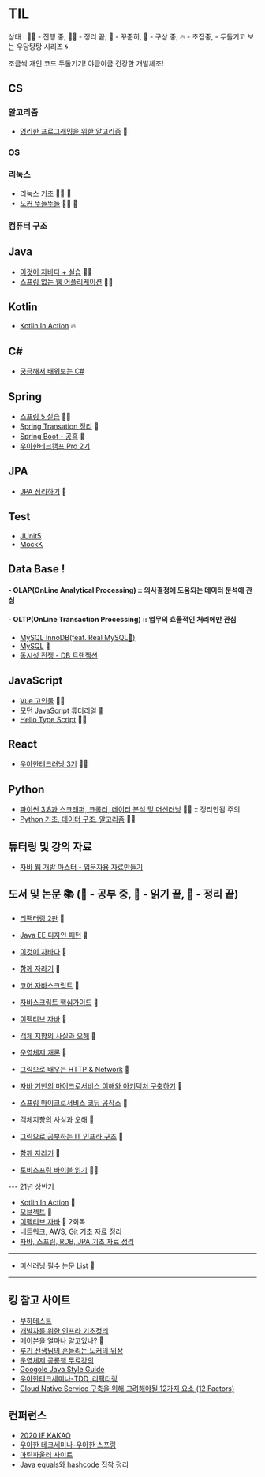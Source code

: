 # TIL
 상태 : :running_woman: - 진행 중, :woman_student: - 정리 끝, :green_book: - 꾸준히, :thought_balloon: - 구상 중, :fire: - 초집중, - 두둘기고 보는 우당탕탕 시리즈 :cyclone:

 조금씩 개인 코드 두둘기기! 야금야금 건강한 개발체조!
## CS
### 알고리즘
- [영리한 프로그래밍을 위한 알고리즘](https://github.com/accidentlywoo/TIL/tree/main/Clever-Algorithm) :green_book: 
### OS

### 리눅스
- [리눅스 기초](https://github.com/accidentlywoo/TIL/tree/main/Linux-basic) :running_woman: :green_book:
- [도커 뚜둘뚜둘](https://github.com/accidentlywoo/TIL/tree/main/Docker-basic) :running_woman: :green_book:
<!-- ### network
- [실무에서 주워 담는 네트워크](https://github.com/accidentlywoo/TIL/tree/main/network) :green_book:
- [백엔드라면! HTTP](https://github.com/accidentlywoo/TIL/tree/main/HTTP) :running_woman: :fire: -->

### 컴퓨터 구조
<!-- ### 암호학
- [Oauth2.0](https://github.com/accidentlywoo/TIL/tree/main/Oauth2.0)
- [JWT 정리](#) :thought_balloon: -->

## Java 
- [이것이 자바다 + 실습](https://github.com/accidentlywoo/sec) :woman_student: 
- [스프링 없는 웹 어플리케이션](https://github.com/accidentlywoo/secsec) :woman_student: 
## Kotlin 
- [Kotlin In Action](https://github.com/accidentlywoo/KotlinInAction) :fire:

## C#
- [궁금해서 배워보는 C#](https://github.com/accidentlywoo/TIL/tree/main/C-%23-Blazor)

## Spring
- [스프링 5 실습](https://github.com/accidentlywoo/secSpring) :woman_student:
- [Spring Transation 정리](https://github.com/accidentlywoo/TIL/tree/main/SpringTransaction) :thought_balloon:
- [Spring Boot - 공홈](https://docs.spring.io/spring-boot/docs/current/reference/htmlsingle/) :green_book:
- [우아한테크캠프 Pro 2기](https://github.com/accidentlywoo/WooTechPro)

## JPA
- [JPA 정리하기](https://github.com/accidentlywoo/TIL/tree/main/JPA-theorem) :green_book:
  
## Test
<!-- - [더 자바, 애플리케이션을 테스트하는 다양한 방법](https://github.com/accidentlywoo/HelloTesting) :running_woman: -->
- [JUnit5](https://github.com/accidentlywoo/HelloTesting)
- [MockK](https://github.com/accidentlywoo/TIL/tree/main/Mock)

<!-- ## DevOps -->
<!-- - [GCP - Qwiklabs](https://github.com/accidentlywoo/TIL/tree/main/Qwiklabs) :green_book:  
- [GCP - Container, Docker, Kubernetes, CD pipeline](https://github.com/accidentlywoo/TIL/tree/main/GCP-studyjam) :green_book:
- [도전! CKA - 공홈 + Udemy](https://github.com/accidentlywoo/TIL/tree/main/CKA) :running_woman: -->
<!-- - [시작하세요 도커 정리](#) :green_book: -->
<!-- - [우당탕탕 도커 컴포즈로 로컬개발환경 구축하기](#) :cyclone: -->

## Data Base ! 
#### - OLAP(OnLine Analytical Processing) :: 의사결정에 도움되는 데이터 분석에 관심
<!-- - [Presto](https://github.com/accidentlywoo/TIL/tree/main/Presto) :green_book:
- [Hive](#) :thought_balloon: -->

#### - OLTP(OnLine Transaction Processing) :: 업무의 효율적인 처리에만 관심
- [MySQL InnoDB(feat. Real MySQL:open_book:)](./InnoDB/README.md)
- [MySQL](https://github.com/accidentlywoo/TIL/tree/main/MySQL) :thought_balloon:
- [동시성 전쟁 - DB 트랜잭션](./Concurrency/README.md)
    
## JavaScript
- [Vue 고인물](https://github.com/accidentlywoo/legacyVue) :woman_student:
- [모던 JavaScript 튜터리얼](#) :thought_balloon:
- [Hello Type Script](https://github.com/accidentlywoo/HelloTypeScript) :running_woman:

## React
- [우아한테크러닝 3기](https://github.com/accidentlywoo/HelloReactive) :woman_student: 

<!-- ## NodeJS
- [Node.js - 공식 홈페이지 + @](https://github.com/accidentlywoo/HelloNodeJS) :green_book: -->

## Python
- [파이썬 3.8과 스크래퍼, 크롤러, 데이터 분석 및 머신러닝](https://github.com/accidentlywoo/python) :woman_student: :: 정리안됨 주의
- [Python 기초, 데이터 구조, 알고리즘](https://github.com/accidentlywoo/python_algorithm) :running_woman:

## 튜터링 및 강의 자료
- [자바 웹 개발 마스터 - 입문자용 자료만들기](https://github.com/accidentlywoo/TIL/tree/main/JavaWebStarter)

<!-- ## public 개인 프로젝트
- [Dream Coffee(feat. MSA)](https://github.com/accidentlywoo/MSA-Gang)
- [Kotlin-SpringBoot On Boarding Project](https://github.com/accidentlywoo/kotlinSpringboot) -->

## 도서 및 논문 :books: (:open_book: - 공부 중, :ledger: - 읽기 끝, :closed_book: - 정리 끝)
- [리팩터링 2판](https://github.com/accidentlywoo/HelloRefactoring) :thought_balloon:
- [Java EE 디자인 패턴](https://github.com/accidentlywoo/TIL/tree/book/JavaEEDesignPattern) :ledger:
- [이것이 자바다](#) :ledger:
- [함께 자라기](#) :ledger:
- [코어 자바스크립트](#) :ledger:
- [자바스크립트 핵심가이드](#) :ledger:
- [이펙티브 자바](#) :ledger:
- [객체 지향의 사실과 오해](#) :ledger:
- [운영체제 개론](#) :closed_book:
- [그림으로 배우는 HTTP & Network](#) :ledger:
- [자바 기반의 마이크로서비스 이해와 아키텍처 구축하기](#) :ledger:
- [스프링 마이크로서비스 코딩 공작소](#) :ledger:
- [객체지향의 사실과 오해](#) :ledger:
- [그림으로 공부하는 IT 인프라 구조](#) :ledger:
- [함께 자라기](#) :ledger:

- [토비스프링 바이블 읽기](#) :open_book::fire:


--- 21년 상반기

- [Kotlin In Action](https://github.com/accidentlywoo/KotlinInAction) :open_book:
- [오브젝트](#) :open_book:
- [이펙티브 자바](#) :thought_balloon: 2회독
- [네트워크, AWS, Git 기초 자료 정리](#)
- [자바, 스프링, RDB, JPA 기초 자료 정리](#)

---

- [머신러닝 필수 논문 List](https://www.notion.so/c3b3474d18ef4304b23ea360367a5137?v=5d763ad5773f44eb950f49de7d7671bd) :green_book:

---

## 킹 참고 사이트
- [부하테스트](https://blog.imqa.io/siljeon-web-aeb-buha-teseuteu-1byeon/) 
- [개발자를 위한 인프라 기초정리](https://futurecreator.github.io/2018/11/09/it-infrastructure-basics/)
- [메이븐을 얼마나 알고있나?](https://github.com/accidentlywoo/TIL/tree/main/MavenQuiz) :green_book:  
- [루기 선생님의 흔들리는 도커의 위상](https://www.samsungsds.com/kr/insights/docker.html)
- [운영체제 공룡책 무료강의](https://www.inflearn.com/course/%EC%9A%B4%EC%98%81%EC%B2%B4%EC%A0%9C-%EA%B3%B5%EB%A3%A1%EC%B1%85-%EC%A0%84%EA%B3%B5%EA%B0%95%EC%9D%98#)
- [Googole Java Style Guide](https://google.github.io/styleguide/javaguide.html)
- [우아한테크세미나-TDD, 리팩터링](https://youngwonseo.github.io/tdd-refactoring/)
- [Cloud Native Service 구축을 위해 고려해야될 12가지 요소 (12 Factors)](https://12factor.net/ko/)
## 컨퍼런스
- [2020 IF KAKAO](https://if.kakao.com/session)
- [우아한 테크세미나-우아한 스프링](https://drive.google.com/file/d/10G1qCgdFrVXpxLUTgrSwp5ZMboXlfwmH/view)
- [마틴파울러 사이트](https://martinfowler.com/)
- [Java equals와 hashcode 집착 정리](https://johngrib.github.io/wiki/Object-hashCode/#%EA%B7%B8%EB%9F%B0%EB%8D%B0-%EC%99%9C-31%EC%9D%84-%EA%B3%B1%ED%95%98%EB%8A%94-%EA%B1%B8%EA%B9%8C)
